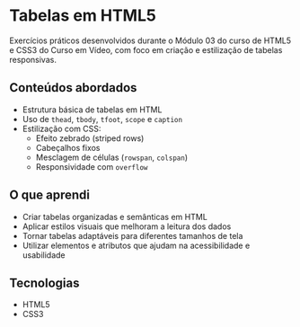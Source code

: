 # Tabelas em HTML5

Exercícios práticos desenvolvidos durante o Módulo 03 do curso de HTML5 e CSS3 do Curso em Vídeo, com foco em criação e estilização de tabelas responsivas.

## Conteúdos abordados
- Estrutura básica de tabelas em HTML
- Uso de `thead`, `tbody`, `tfoot`, `scope` e `caption`
- Estilização com CSS:
  - Efeito zebrado (striped rows)
  - Cabeçalhos fixos
  - Mesclagem de células (`rowspan`, `colspan`)
  - Responsividade com `overflow`

## O que aprendi
- Criar tabelas organizadas e semânticas em HTML
- Aplicar estilos visuais que melhoram a leitura dos dados
- Tornar tabelas adaptáveis para diferentes tamanhos de tela
- Utilizar elementos e atributos que ajudam na acessibilidade e usabilidade

## Tecnologias
- HTML5
- CSS3
